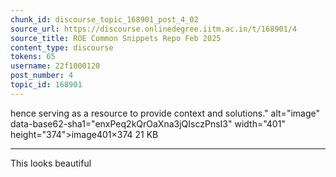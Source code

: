 ```yaml
---
chunk_id: discourse_topic_168901_post_4_02
source_url: https://discourse.onlinedegree.iitm.ac.in/t/168901/4
source_title: ROE Common Snippets Repo Feb 2025
content_type: discourse
tokens: 65
username: 22f1000120
post_number: 4
topic_id: 168901
---
```


 hence serving as a resource to provide context and solutions." alt="image" data-base62-sha1="enxPeq2kQrOaXna3jQIsczPnsI3" width="401" height="374">image401×374 21 KB

---

This looks beautiful
